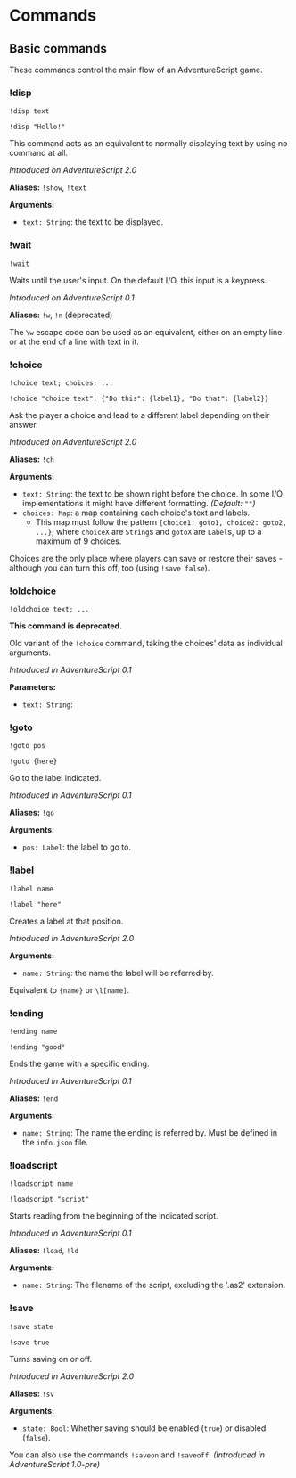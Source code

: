 # Commands

## Basic commands
These commands control the main flow of an AdventureScript game.

### !disp
```none
!disp text

!disp "Hello!"
```
This command acts as an equivalent to normally displaying text by using no command at all.

*Introduced on AdventureScript 2.0*

**Aliases:** `!show`, `!text`

**Arguments:**

* `text: String`: the text to be displayed.
### !wait
```none
!wait
```
Waits until the user's input. On the default I/O, this input is a keypress.

*Introduced on AdventureScript 0.1*

**Aliases:** `!w`, `!n` (deprecated)

The `\w` escape code can be used as an equivalent, either on an empty line or at the end of a line with text in it.

### !choice
```none
!choice text; choices; ...

!choice "choice text"; {"Do this": {label1}, "Do that": {label2}}
```

Ask the player a choice and lead to a different label depending on their answer.

*Introduced on AdventureScript 2.0*

**Aliases:** `!ch`

**Arguments:**

* `text: String`: the text to be shown right before the choice. In some I/O implementations it might have different formatting. *(Default: *`""`*)*
* `choices: Map`: a map containing each choice's text and labels.
    * This map must follow the pattern `{choice1: goto1, choice2: goto2, ...}`, where `choiceX` are `String`s and `gotoX` are `Label`s, up to a maximum of 9 choices.

Choices are the only place where players can save or restore their saves - although you can turn this off, too (using `!save false`).

### !oldchoice
```none
!oldchoice text; ...
```
**This command is deprecated.**

Old variant of the `!choice` command, taking the choices' data as individual arguments.

*Introduced in AdventureScript 0.1*

**Parameters:**

- `text: String`: 

### !goto
```none
!goto pos

!goto {here}
```
Go to the label indicated.

*Introduced in AdventureScript 0.1*

**Aliases:** `!go`

**Arguments:**

- `pos: Label`: the label to go to.

### !label
```none
!label name

!label "here"
```
Creates a label at that position.

*Introduced in AdventureScript 2.0*

**Arguments:**

- `name: String`: the name the label will be referred by.

Equivalent to `{name}` or `\l[name]`.

### !ending
```none
!ending name

!ending "good"
```
Ends the game with a specific ending.

*Introduced in AdventureScript 0.1*

**Aliases:** `!end`

**Arguments:**

- `name: String`: The name the ending is referred by. Must be defined in the `info.json` file. 

### !loadscript
```none
!loadscript name

!loadscript "script"
```
Starts reading from the beginning of the indicated script.

*Introduced in AdventureScript 0.1*

**Aliases:** `!load`, `!ld`

**Arguments:**

- `name: String`: The filename of the script, excluding the '.as2' extension.

### !save
```none
!save state

!save true
```
Turns saving on or off.

*Introduced in AdventureScript 2.0*

**Aliases:** `!sv`

**Arguments:**

- `state: Bool`: Whether saving should be enabled (`true`) or disabled (`false`).

You can also use the commands `!saveon` and `!saveoff`. *(Introduced in AdventureScript 1.0-pre)*